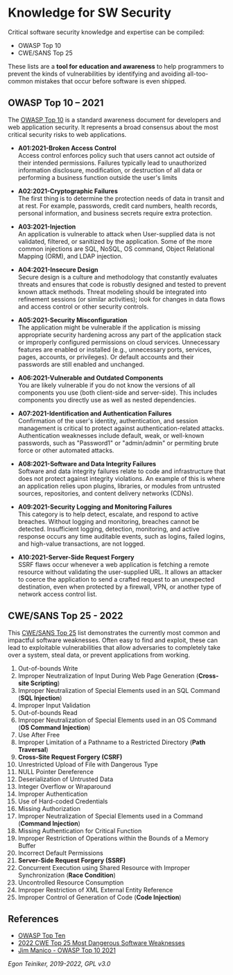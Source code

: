# Knowledge for SW Security

Critical software security knowledge and expertise can be compiled:
* OWASP Top 10
* CWE/SANS Top 25

These lists are a **tool for education and awareness** to help programmers to prevent 
the kinds of vulnerabilities by identifying and avoiding all-too-common mistakes 
that occur before software is even shipped. 

## OWASP Top 10 – 2021
The [OWASP Top 10](https://owasp.org/www-project-top-ten/) is a standard awareness document for 
developers and web application security. 
It represents a broad consensus about the most critical security risks to web applications.

* **A01:2021-Broken Access Control**\
    Access control enforces policy such that users cannot act outside of their intended permissions. Failures typically lead to unauthorized information disclosure, modification, or destruction of all data or performing a business function outside the user's limits

* **A02:2021-Cryptographic Failures**\
    The first thing is to determine the protection needs of data in transit and at rest. For example, passwords, credit card numbers, health records, personal information, and business secrets require extra protection. 

* **A03:2021-Injection**\
    An application is vulnerable to attack when User-supplied data is not validated, filtered, or sanitized by the application. Some of the more common injections are SQL, NoSQL, OS command, Object Relational Mapping (ORM), and LDAP injection.

* **A04:2021-Insecure Design**\
    Secure design is a culture and methodology that constantly evaluates threats and ensures that code is robustly designed and tested to prevent known attack methods. Threat modeling should be integrated into refinement sessions (or similar activities); look for changes in data flows and access control or other security controls.

* **A05:2021-Security Misconfiguration**\
    The application might be vulnerable if the application is missing appropriate security hardening across any part of the application stack or improperly configured permissions on cloud services. Unnecessary features are enabled or installed (e.g., unnecessary ports, services, pages, accounts, or privileges). Or default accounts and their passwords are still enabled and unchanged.

* **A06:2021-Vulnerable and Outdated Components**\
    You are likely vulnerable if you do not know the versions of all components you use (both client-side and server-side). This includes components you directly use as well as nested dependencies.

* **A07:2021-Identification and Authentication Failures**\
    Confirmation of the user's identity, authentication, and session management is critical to protect against authentication-related attacks. Authentication weaknesses include default, weak, or well-known passwords, such as "Password1" or "admin/admin" or permiting brute force or other automated attacks. 

* **A08:2021-Software and Data Integrity Failures**\
    Software and data integrity failures relate to code and infrastructure that does not protect against integrity violations. An example of this is where an application relies upon plugins, libraries, or modules from untrusted sources, repositories, and content delivery networks (CDNs).

* **A09:2021-Security Logging and Monitoring Failures**\
    This category is to help detect, escalate, and respond to active breaches. Without logging and monitoring, breaches cannot be detected. Insufficient logging, detection, monitoring, and active response occurs any time auditable events, such as logins, failed logins, and high-value transactions, are not logged.

* **A10:2021-Server-Side Request Forgery**\
    SSRF flaws occur whenever a web application is fetching a remote resource without validating the user-supplied URL. It allows an attacker to coerce the application to send a crafted request to an unexpected destination, even when protected by a firewall, VPN, or another type of network access control list.


## CWE/SANS Top 25 - 2022
This [CWE/SANS Top 25](https://cwe.mitre.org/top25/archive/2022/2022_cwe_top25.html) list demonstrates 
the currently most common and impactful software weaknesses. Often easy to find and exploit, these can 
lead to exploitable vulnerabilities that allow adversaries to completely take over a system, steal data, 
or prevent applications from working.

1. Out-of-bounds Write
2. Improper Neutralization of Input During Web Page Generation (**Cross-site Scripting**)
3. Improper Neutralization of Special Elements used in an SQL Command (**SQL Injection**)
4. Improper Input Validation
5. Out-of-bounds Read
6. Improper Neutralization of Special Elements used in an OS Command (**OS Command Injection**)
7. Use After Free
8. Improper Limitation of a Pathname to a Restricted Directory (**Path Traversal**)
9. **Cross-Site Request Forgery (CSRF)**
10. Unrestricted Upload of File with Dangerous Type
11. NULL Pointer Dereference
12. Deserialization of Untrusted Data
13. Integer Overflow or Wraparound
14. Improper Authentication
15. Use of Hard-coded Credentials
16. Missing Authorization
17. Improper Neutralization of Special Elements used in a Command (**Command Injection**)
18. Missing Authentication for Critical Function
19. Improper Restriction of Operations within the Bounds of a Memory Buffer
20. Incorrect Default Permissions
21. **Server-Side Request Forgery (SSRF)**
22. Concurrent Execution using Shared Resource with Improper Synchronization (**Race Condition**)
23. Uncontrolled Resource Consumption
24. Improper Restriction of XML External Entity Reference
25. Improper Control of Generation of Code (**Code Injection**)

## References

* [OWASP Top Ten](https://owasp.org/www-project-top-ten/)
* [2022 CWE Top 25 Most Dangerous Software Weaknesses](https://cwe.mitre.org/top25/archive/2022/2022_cwe_top25.html)
* [Jim Manico - OWASP Top 10 2021](https://youtu.be/iXeQGM_ogfY)

*Egon Teiniker, 2019-2022, GPL v3.0*	
